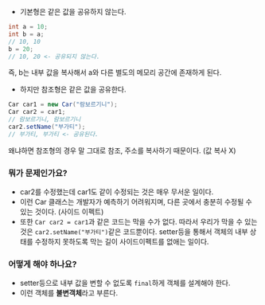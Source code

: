 - 기본형은 같은 값을 공유하지 않는다.
```java
int a = 10;
int b = a;
// 10, 10
b = 20;
// 10, 20 <- 공유되지 않는다.
```
즉, b는 내부 값을 복사해서 a와 다른 별도의 메모리 공간에 존재하게 된다.

- 하지만 참조형은 같은 값을 공유한다.
```java
Car car1 = new Car("람보르기니");
Car car2 = car1;
// 람보르기니, 람보르기니
car2.setName("부가티");
// 부가티, 부가티 <- 공유된다.
```
왜냐하면 참조형의 경우 말 그대로 참조, 주소를 복사하기 때문이다. (값 복사 X)
### 뭐가 문제인가요?
- car2를 수정했는데 car1도 같이 수정되는 것은 매우 무서운 일이다.
- 이런 Car 클래스는 개발자가 예측하기 어려워지며, 다른 곳에서 충분히 수정될 수 있는 것이다. (사이드 이펙트)
- 또한 `Car car2 = car1`과 같은 코드는 막을 수가 없다. 따라서 우리가 막을 수 있는 것은 `car2.setName("부가티")`같은 코드뿐이다. setter등을 통해서 객체의 내부 상태를 수정하지 못하도록 막는 길이 사이드이펙트를 없애는 일이다.
### 어떻게 해야 하나요?
- setter등으로 내부 값을 변할 수 없도록 `final`하게 객체를 설계해야 한다.
- 이런 객체를 **불변객체**라고 부른다.